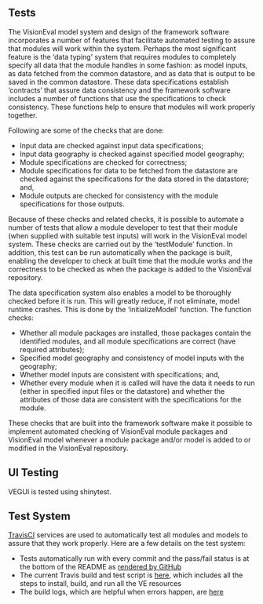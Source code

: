 ## Tests
The VisionEval model system and design of the framework software incorporates a number of features that facilitate automated testing to assure that modules will work within the system. Perhaps the most significant feature is the ‘data typing’ system that requires modules to completely specify all data that the module handles in some fashion: as model inputs, as data fetched from the common datastore, and as data that is output to be saved in the common datastore. These data specifications establish ‘contracts’ that assure data consistency and the framework software includes a number of functions that use the specifications to check consistency. These functions help to ensure that modules will work properly together. 

Following are some of the checks that are done:
  - Input data are checked against input data specifications;
  - Input data geography is checked against specified model geography;
  - Module specifications are checked for correctness;
  - Module specifications for data to be fetched from the datastore are checked against the specifications for the data stored in the datastore; and,
  - Module outputs are checked for consistency with the module specifications for those outputs.

Because of these checks and related checks, it is possible to automate a number of tests that allow a module developer to test that their module (when supplied with suitable test inputs) will work in the VisionEval model system. These checks are carried out by the ‘testModule’ function. In addition, this test can be run automatically when the package is built, enabling the developer to check at built time that the module works and the correctness to be checked as when the package is added to the VisionEval repository.

The data specification system also enables a model to be thoroughly checked before it is run. This will greatly reduce, if not eliminate, model runtime crashes. This is done by the ‘initializeModel’ function. The function checks:

  - Whether all module packages are installed, those packages contain the identified modules, and all module specifications are correct (have required attributes);
  - Specified model geography and consistency of model inputs with the geography;
  - Whether model inputs are consistent with specifications; and,
  - Whether every module when it is called will have the data it needs to run (either in specified input files or the datastore) and whether the attributes of those data are consistent with the specifications for the module.

These checks that are built into the framework software make it possible to implement automated checking of VisionEval module packages and VisionEval model whenever a module package and/or model is added to or modified in the VisionEval repository. 

## UI Testing
VEGUI is tested using shinytest.

## Test System
[TravisCI](https://travis-ci.org/) services are used to automatically test all modules and models to assure that they work properly.  Here are a few details on the test system:
  - Tests automatically run with every commit and the pass/fail status is at the bottom of the README as [rendered by GitHub](https://github.com/gregorbj/VisionEval/tree/develop)
  - The current Travis build and test script is [here](https://github.com/gregorbj/VisionEval/blob/develop/.travis.yml), which includes all the steps to install, build, and run all the VE resources
  - The build logs, which are helpful when errors happen, are [here](https://travis-ci.org/gregorbj/VisionEval/builds/)